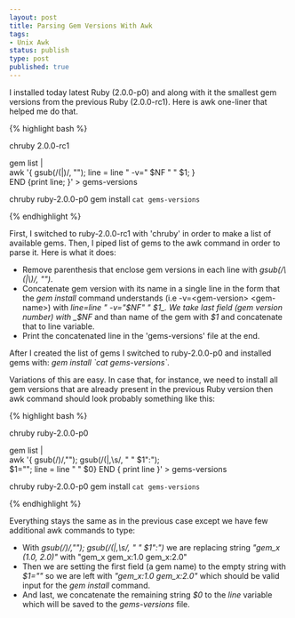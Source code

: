 ```yaml
---
layout: post
title: Parsing Gem Versions With Awk
tags:
- Unix Awk
status: publish
type: post
published: true
---
```

I installed today latest Ruby (2.0.0-p0) and along with it the smallest gem
versions from the previous Ruby (2.0.0-rc1). Here is awk one-liner that helped
me do that.

{% highlight bash %}

chruby 2.0.0-rc1

gem list | \
    awk '{ gsub(/\(|\)/, ""); line = line " -v=" $NF " " $1; } \
    END  {print line; }' > gems-versions

chruby ruby-2.0.0-p0
gem install `cat gems-versions`

{% endhighlight %}

First, I switched to ruby-2.0.0-rc1 with 'chruby' in order to make a list of available
gems. Then, I piped list of gems to the awk command in order to parse it. Here is what it does:

* Remove parenthesis that enclose gem versions in each line with _gsub(/\\(|\\)/, "")_.
* Concatenate gem version with its name in a single line in the form that the
   _gem install_ command understands (i.e -v=\<gem-version\> \<gem-name\>) with
   _line=line " -v="$NF" " $1_. We take last field (gem version number)
   with _$NF_ and than name of the gem with _$1_ and concatenate that to line
   variable.
* Print the concatenated line in the 'gems-versions' file at the end.

After I created the list of gems I switched to ruby-2.0.0-p0 and installed gems with:       _gem install \`cat gems-versions\`_.

Variations of this are easy. In case that, for instance, we need to install all gem
versions that are already present in the previous Ruby version then awk command
should look probably something like this:

{% highlight bash %}

chruby ruby-2.0.0-p0

gem list | \
    awk '{ gsub(/\)/,""); gsub(/\(|,\s/, " " $1":"); \
    $1=""; line = line " " $0} END { print line }' > gems-versions

chruby ruby-2.0.0-p0
gem install `cat gems-versions`

{% endhighlight %}

Everything stays the same as in the previous case except we have few additional
awk commands to type:

* With _gsub(/\)/,""); gsub(/\(|,\s/, " " $1":")_ we are replacing string
  _"gem_x (1.0, 2.0)"_ with "gem_x gem_x:1.0 gem_x:2.0"
* Then we are setting the first field (a gem name) to the empty string with
  _$1=""_ so we are left with _"gem_x:1.0 gem_x:2.0"_ which should be valid
  input for the _gem install_ command.
* And last, we concatenate the remaining string _$0_ to the _line_ variable
  which will be saved to the _gems-versions_ file.
